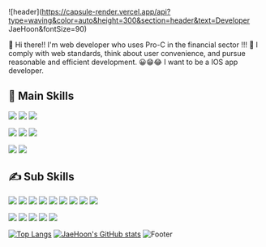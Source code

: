 ![header](https://capsule-render.vercel.app/api?type=waving&color=auto&height=300&section=header&text=Developer JaeHoon&fontSize=90)


👋 Hi there!! I'm web developer who uses Pro-C in the financial sector !!! 🚀 I comply with web standards, think about user convenience, and pursue reasonable and efficient development. 😀😁😂 I want to be a IOS app developer.

## 👊 Main Skills
<img src="https://img.shields.io/badge/iOS-000000?style=flat&logo=Apple&logoColor=white"/> <img src="https://img.shields.io/badge/Swift-F05138?style=flat&logo=Swift&logoColor=white"/> <img src="https://img.shields.io/badge/Android-3DDC84?style=flat&logo=Android&logoColor=white"/>

<img src="https://img.shields.io/badge/Xcode-147EFB?style=flat&logo=Xcode&logoColor=white"/> <img src="https://img.shields.io/badge/AndroidStudio-3DDC84?style=flat&logo=AndroidStudio&logoColor=white"/> <img src="https://img.shields.io/badge/Firebase-FFCA28?style=flat&logo=Firebase&logoColor=white"/> 

<img src="https://img.shields.io/badge/App Store-0D96F6?style=flat&logo=App Store&logoColor=white"/> <img src="https://img.shields.io/badge/Google Play-414141?style=flat&logo=Google Play&logoColor=white"/>

## ✍ Sub Skills
<img src="https://img.shields.io/badge/C-000?style=flat&logo=C&logoColor="/> <img src="https://img.shields.io/badge/Java-000?style=flat&logo=Java&logoColor="/> <img src="https://img.shields.io/badge/Python-000?style=flat&logo=Python&logoColor="/> <img src="https://img.shields.io/badge/Javascript-000?style=flat&logo=Javascript&logoColor="/> <img src="https://img.shields.io/badge/Sencha-000?style=flat&logo=Sencha&logoColor="/> <img src="https://img.shields.io/badge/Spring-000?style=flat&logo=Spring&logoColor="/> <img src="https://img.shields.io/badge/PHP-000?style=flat&logo=PHP&logoColor="/> <img src="https://img.shields.io/badge/Html5-000?style=flat&logo=Html5&logoColor="/> <img src="https://img.shields.io/badge/CSS3-000?style=flat&logo=CSS3&logoColor="/>

<img src="https://img.shields.io/badge/Eclipse-000?style=flat&logo=Eclipse&logoColor="/> <img src="https://img.shields.io/badge/Intellij IDEA-000?style=flat&logo=Intellij IDEA&logoColor="/> <img src="https://img.shields.io/badge/Oracle-000?style=flat&logo=Oracle&logoColor="/> <img src="https://img.shields.io/badge/Mysql-000?style=flat&logo=Mysql&logoColor="/> <img src="https://img.shields.io/badge/MSSQL-000?style=flat&logo=MSSQL&logoColor="/>


[![Top Langs](https://github-readme-stats.vercel.app/api/top-langs/?username=junseak1105)](https://github.com/junseak1105/github-readme-stats)
[![JaeHoon's GitHub stats](https://github-readme-stats.vercel.app/api?username=junseak1105)](https://github.com/junseak1105/github-readme-stats)
![Footer](https://capsule-render.vercel.app/api?type=waving&color=auto&height=200&section=footer)
